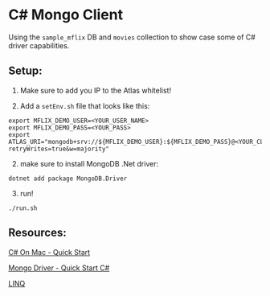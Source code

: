 # C# Mongo Client

Using the `sample_mflix` DB and `movies` collection to show case some of C# driver capabilities.


## Setup: 
1. Make sure to add you IP to the Atlas whitelist! 

1. Add a `setEnv.sh` file that looks like this:
```
export MFLIX_DEMO_USER=<YOUR_USER_NAME>
export MFLIX_DEMO_PASS=<YOUR_PASS>
export ATLAS_URI="mongodb+srv://${MFLIX_DEMO_USER}:${MFLIX_DEMO_PASS}@<YOUR_CLUSTER_URI>.mongodb.net/?retryWrites=true&w=majority"
```

2. make sure to install MongoDB .Net driver:
```
dotnet add package MongoDB.Driver
```

3. run! 
```
./run.sh
```


## Resources:

[C# On Mac - Quick Start](https://dotnet.microsoft.com/en-us/learn/dotnet/hello-world-tutorial/install)

[Mongo Driver - Quick Start C#](https://www.mongodb.com/docs/drivers/csharp/current/quick-start/)

[LINQ](https://www.mongodb.com/docs/drivers/csharp/current/fundamentals/linq/)
